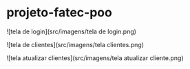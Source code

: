 # projeto-fatec-poo



![tela de login](src/imagens/tela de login.png)



![tela de clientes](src/imagens/tela clientes.png)


![tela atualizar clientes](src/imagens/tela atualizar cliente.png)
